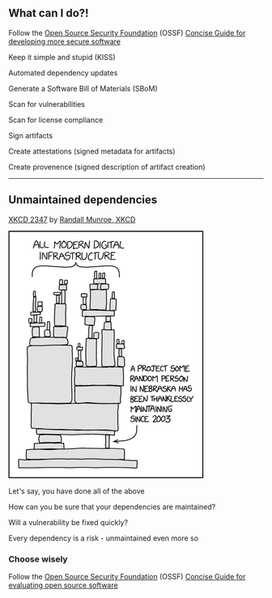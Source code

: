 ## What can I do?!

<i class="fa-duotone fa-ballot-check fa-5x"></i> <!-- .element: style="float: right;" -->

Follow the [Open Source Security Foundation](https://openssf.org/) (OSSF) [Concise Guide for developing more secure software](https://github.com/ossf/wg-best-practices-os-developers/blob/main/docs/Concise-Guide-for-Developing-More-Secure-Software.md#readme)

Keep it simple and stupid (KISS) [](https://en.wikipedia.org/wiki/KISS_principle)

Automated dependency updates

Generate a Software Bill of Materials (SBoM)

Scan for vulnerabilities

Scan for license compliance

Sign artifacts

Create attestations [](https://slsa.dev/attestation-model) (signed metadata for artifacts)

Create provenence [](https://slsa.dev/provenance) (signed description of artifact creation)

---

## Unmaintained dependencies

[XKCD 2347](https://xkcd.com/2347/) by [Randall Munroe, XKCD](https://xkcd.com/about/)

<!-- .element: style="font-size: smaller; float: right; writing-mode: vertical-rl; margin-top: 0.5em;" -->

![](images/xkcd-2347-dependency.png) <!-- .element: style="float: right; width: 40%;" -->

Let's say, you have done all of the above

How can you be sure that your dependencies are maintained?

Will a vulnerability be fixed quickly?

Every dependency is a risk - unmaintained even more so

### Choose wisely

Follow the [Open Source Security Foundation](https://openssf.org/) (OSSF) [Concise Guide for evaluating open source software](https://github.com/ossf/wg-best-practices-os-developers/blob/main/docs/Concise-Guide-for-Evaluating-Open-Source-Software.md#readme)
